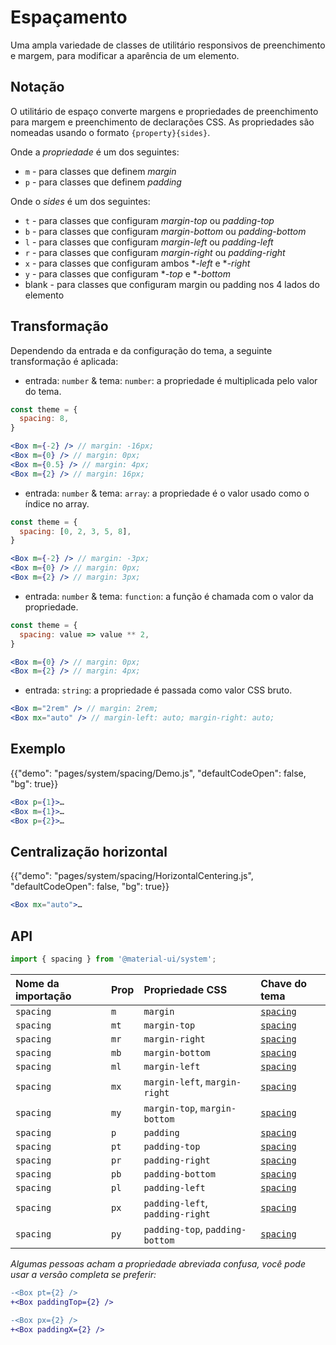 # Espaçamento

<p class="description">Uma ampla variedade de classes de utilitário responsivos de preenchimento e margem, para modificar a aparência de um elemento.</p>

## Notação

O utilitário de espaço converte margens e propriedades de preenchimento para margem e preenchimento de declarações CSS. As propriedades são nomeadas usando o formato `{property}{sides}`.

Onde a *propriedade* é um dos seguintes:

- `m` - para classes que definem *margin*
- `p` - para classes que definem *padding*

Onde o *sides* é um dos seguintes:

- `t` - para classes que configuram *margin-top* ou *padding-top*
- `b` - para classes que configuram *margin-bottom* ou *padding-bottom*
- `l` - para classes que configuram *margin-left* ou *padding-left*
- `r` - para classes que configuram *margin-right* ou *padding-right*
- `x` - para classes que configuram ambos **-left* e **-right*
- `y` - para classes que configuram **-top* e **-bottom*
- blank - para classes que configuram margin ou padding nos 4 lados do elemento

## Transformação

Dependendo da entrada e da configuração do tema, a seguinte transformação é aplicada:

- entrada: `number` & tema: `number`: a propriedade é multiplicada pelo valor do tema.

```jsx
const theme = {
  spacing: 8,
}

<Box m={-2} /> // margin: -16px;
<Box m={0} /> // margin: 0px;
<Box m={0.5} /> // margin: 4px;
<Box m={2} /> // margin: 16px;
```

- entrada: `number` & tema: `array`: a propriedade é o valor usado como o índice no array.

```jsx
const theme = {
  spacing: [0, 2, 3, 5, 8],
}

<Box m={-2} /> // margin: -3px;
<Box m={0} /> // margin: 0px;
<Box m={2} /> // margin: 3px;
```

- entrada: `number` & tema: `function`: a função é chamada com o valor da propriedade.

```jsx
const theme = {
  spacing: value => value ** 2,
}

<Box m={0} /> // margin: 0px;
<Box m={2} /> // margin: 4px;
```

- entrada: `string`: a propriedade é passada como valor CSS bruto.

```jsx
<Box m="2rem" /> // margin: 2rem;
<Box mx="auto" /> // margin-left: auto; margin-right: auto;
```

## Exemplo

{{"demo": "pages/system/spacing/Demo.js", "defaultCodeOpen": false, "bg": true}}

```jsx
<Box p={1}>…
<Box m={1}>…
<Box p={2}>…
```

## Centralização horizontal

{{"demo": "pages/system/spacing/HorizontalCentering.js", "defaultCodeOpen": false, "bg": true}}

```jsx
<Box mx="auto">…
```

## API

```js
import { spacing } from '@material-ui/system';
```

| Nome da importação | Prop | Propriedade CSS                 | Chave do tema                                                    |
|:------------------ |:---- |:------------------------------- |:---------------------------------------------------------------- |
| `spacing`          | `m`  | `margin`                        | [`spacing`](/customization/default-theme/?expand-path=$.spacing) |
| `spacing`          | `mt` | `margin-top`                    | [`spacing`](/customization/default-theme/?expand-path=$.spacing) |
| `spacing`          | `mr` | `margin-right`                  | [`spacing`](/customization/default-theme/?expand-path=$.spacing) |
| `spacing`          | `mb` | `margin-bottom`                 | [`spacing`](/customization/default-theme/?expand-path=$.spacing) |
| `spacing`          | `ml` | `margin-left`                   | [`spacing`](/customization/default-theme/?expand-path=$.spacing) |
| `spacing`          | `mx` | `margin-left`, `margin-right`   | [`spacing`](/customization/default-theme/?expand-path=$.spacing) |
| `spacing`          | `my` | `margin-top`, `margin-bottom`   | [`spacing`](/customization/default-theme/?expand-path=$.spacing) |
| `spacing`          | `p`  | `padding`                       | [`spacing`](/customization/default-theme/?expand-path=$.spacing) |
| `spacing`          | `pt` | `padding-top`                   | [`spacing`](/customization/default-theme/?expand-path=$.spacing) |
| `spacing`          | `pr` | `padding-right`                 | [`spacing`](/customization/default-theme/?expand-path=$.spacing) |
| `spacing`          | `pb` | `padding-bottom`                | [`spacing`](/customization/default-theme/?expand-path=$.spacing) |
| `spacing`          | `pl` | `padding-left`                  | [`spacing`](/customization/default-theme/?expand-path=$.spacing) |
| `spacing`          | `px` | `padding-left`, `padding-right` | [`spacing`](/customization/default-theme/?expand-path=$.spacing) |
| `spacing`          | `py` | `padding-top`, `padding-bottom` | [`spacing`](/customization/default-theme/?expand-path=$.spacing) |


*Algumas pessoas acham a propriedade abreviada confusa, você pode usar a versão completa se preferir:*

```diff
-<Box pt={2} />
+<Box paddingTop={2} />
```

```diff
-<Box px={2} />
+<Box paddingX={2} />
```